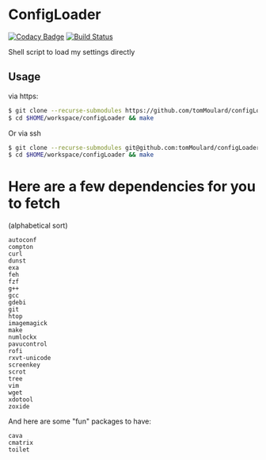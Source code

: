 # ConfigLoader
[![Codacy Badge](https://api.codacy.com/project/badge/Grade/27010672c81b484ebc88abe992f9fe40)](https://www.codacy.com/app/tomMoulard/configLoader?utm_source=github.com&amp;utm_medium=referral&amp;utm_content=tomMoulard/configLoader&amp;utm_campaign=Badge_Grade)
[![Build Status](https://travis-ci.com/tomMoulard/configLoader.svg?branch=master)](https://travis-ci.com/tomMoulard/configLoader)

Shell script to load my settings directly

## Usage

via https:
```bash
$ git clone --recurse-submodules https://github.com/tomMoulard/configLoader.git $HOME/workspace/configLoader/
$ cd $HOME/workspace/configLoader && make
```

Or via ssh
```bash
$ git clone --recurse-submodules git@github.com:tomMoulard/configLoader.git $HOME/workspace/configLoader/
$ cd $HOME/workspace/configLoader && make
```

# Here are a few dependencies for you to fetch
(alphabetical sort)

```
autoconf
compton
curl
dunst
exa
feh
fzf
g++
gcc
gdebi
git
htop
imagemagick
make
numlockx
pavucontrol
rofi
rxvt-unicode
screenkey
scrot
tree
vim
wget
xdotool
zoxide
```

And here are some "fun" packages to have:
```
cava
cmatrix
toilet
```
